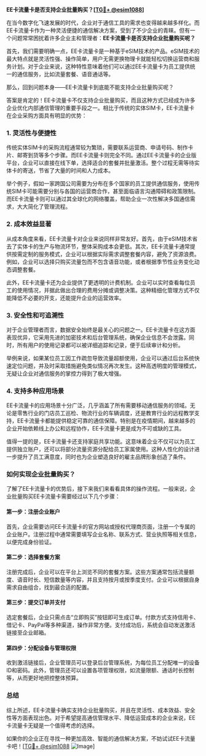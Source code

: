 **EE卡流量卡是否支持企业批量购买？[[TG💪+ @esim1088](https://t.me/s/esim1088)]**

在当今数字化飞速发展的时代，企业对于通信工具的需求也变得越来越多样化。而EE卡流量卡作为一种灵活便捷的通信解决方案，受到了不少企业的青睐。但有一个问题常常困扰着许多企业主和管理者：**EE卡流量卡是否支持企业批量购买呢？**

首先，我们需要明确一点，EE卡流量卡是一种基于eSIM技术的产品。eSIM技术的最大特点就是灵活性强、操作简单，用户无需更换物理卡就能轻松切换运营商和服务计划。对于企业来说，这种特性意味着他们可以通过EE卡流量卡为员工提供统一的通信服务，比如流量套餐、语音通话等。

那么，回到问题本身——EE卡流量卡到底能不能支持企业批量购买呢？

答案是肯定的！EE卡流量卡不仅支持企业批量购买，而且这种方式已经成为许多企业优化内部通信管理的重要手段之一。相比于传统的实体SIM卡，EE卡流量卡在企业采购方面具有明显的优势：

### **1. 灵活性与便捷性**
传统实体SIM卡的采购流程通常较为繁琐，需要联系运营商、申请号码、制作卡片、邮寄到货等多个步骤。而EE卡流量卡则完全不同。通过EE卡流量卡的企业版平台，企业可以直接在线下单，选择适合的套餐并批量激活。整个过程无需等待实体卡的寄送，节省了大量的时间和人力成本。

举个例子，假如一家跨国公司需要为分布在多个国家的员工提供通信服务，使用传统SIM卡可能需要分别与各国的运营商合作，甚至面临语言沟通障碍和政策限制。而EE卡流量卡则可以通过其全球化的网络覆盖，帮助企业一次性解决多国通信需求，大大简化了管理流程。

### **2. 成本效益显著**
从成本角度来看，EE卡流量卡对企业来说同样非常友好。首先，由于eSIM技术省去了实体卡的生产与物流环节，整体采购成本会更低。其次，EE卡流量卡通常提供按需定制的服务模式，企业可以根据实际需求调整套餐内容，避免了资源浪费。例如，企业可以选择只购买流量包而不包含语音功能，或者根据季节性业务变化动态调整套餐。

此外，EE卡流量卡还为企业提供了更透明的计费机制。企业可以实时查看每位员工的使用情况，并据此做出合理的费用分摊或调整决策。这种精细化管理方式不仅能降低不必要的开支，还能提升企业的运营效率。

### **3. 安全性和可追溯性**
对于企业管理者而言，数据安全始终是最关心的问题之一。EE卡流量卡在这方面表现优异，它采用先进的加密技术和后台管理系统，确保企业信息不会泄露。同时，所有用户的使用记录都可以被详细追踪和记录，便于后续审计和分析。

举例来说，如果某位员工因工作疏忽导致流量超额使用，企业可以通过后台系统快速定位问题，并及时采取措施避免类似情况再次发生。这种高透明度的管理模式，无疑让企业对通信服务的掌控力得到了极大增强。

### **4. 支持多种应用场景**
EE卡流量卡的应用场景十分广泛，几乎涵盖了所有需要移动通信服务的领域。无论是零售行业的门店员工巡检、物流行业的车辆调度，还是教育行业的远程教学支持，EE卡流量卡都能提供稳定可靠的通信保障。特别是在疫情期间，越来越多的企业开始依赖线上办公和远程协作，EE卡流量卡更是成为不可或缺的工具。

值得一提的是，EE卡流量卡还支持家庭共享功能。这意味着企业不仅可以为员工提供独立账户，还可以将部分流量资源分配给员工家属使用。这种人性化的设计进一步提升了员工满意度，同时也为企业塑造良好的雇主品牌形象创造了条件。

### **如何实现企业批量购买？**
了解了EE卡流量卡的优势后，接下来我们来看看具体的操作流程。一般来说，企业批量购买EE卡流量卡需要经过以下几个步骤：

#### **第一步：注册企业账户**
首先，企业需要访问EE卡流量卡的官方网站或授权代理商页面，注册一个专属的企业账户。注册过程中通常需要填写企业名称、联系方式、营业执照等相关信息，以便完成身份验证。

#### **第二步：选择套餐方案**
注册完成后，企业可以在平台上浏览不同的套餐方案。这些方案通常包括流量额度、语音时长、短信数量等内容，并且支持按月或按季度支付。企业可以根据自身需求自由组合，找到最合适的配置。

#### **第三步：提交订单并支付**
选定套餐后，企业只需点击“立即购买”按钮即可生成订单。付款方式支持信用卡、借记卡、PayPal等多种渠道，操作非常方便。支付成功后，系统会自动发送激活链接至企业邮箱。

#### **第四步：分配设备与管理权限**
收到激活链接后，企业管理员可以登录后台管理系统，为每位员工分配唯一的设备ID和密码。此外，管理员还可以设置各项管理权限，如流量限额、通话时长控制等，从而更好地把控整体预算。

### **总结**
综上所述，EE卡流量卡确实支持企业批量购买，并且在灵活性、成本效益、安全性等方面表现出色。对于希望提高通信管理水平、降低运营成本的企业来说，EE卡流量卡无疑是一个值得考虑的选择。

如果你的企业正在寻找一种更加高效、智能的通信解决方案，不妨试试EE卡流量卡吧！[[TG💪+ @esim1088](https://t.me/s/esim1088) ![Image](https://i.postimg.cc/4NQfJmqS/Snipaste-2025-05-13-00-14-12.png)]